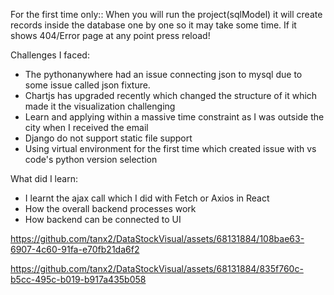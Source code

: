 For the first time only:: When you will run the project(sqlModel) it will create records inside the database one by one so it may take some time. If it shows 404/Error page at any point press reload!

Challenges I faced:
- The pythonanywhere had an issue connecting json to mysql due to some issue called json fixture.
- Chartjs has upgraded recently which changed the structure of it which made it the visualization challenging
- Learn and applying within a massive time constraint as I was outside the city when I received the email
- Django do not support static file support
- Using virtual environment for the first time which created issue with vs code's python version selection

What did I learn:
- I learnt the ajax call which I did with Fetch or Axios in React
- How the overall backend processes work
- How backend can be connected to UI

https://github.com/tanx2/DataStockVisual/assets/68131884/108bae63-6907-4c60-91fa-e70fb21da6f2

https://github.com/tanx2/DataStockVisual/assets/68131884/835f760c-b5cc-495c-b019-b917a435b058

